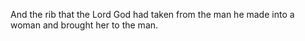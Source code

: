 And the rib that the Lord God had taken from the man he made into a woman and brought her to the man.
